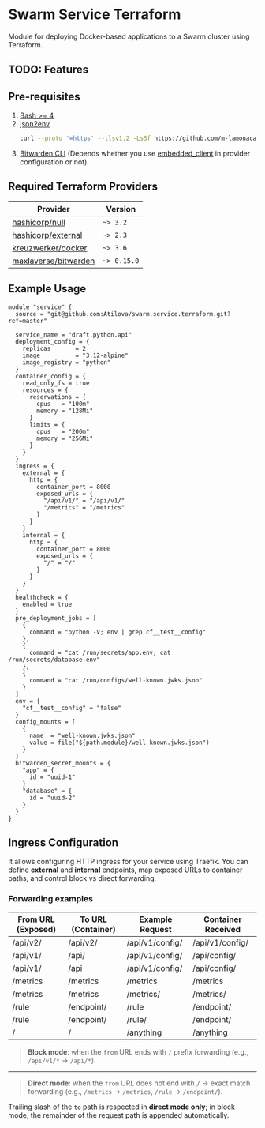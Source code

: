 # Swarm Service Terraform
Module for deploying Docker-based applications to a Swarm cluster using Terraform.


## TODO: Features


## Pre-requisites
1. [Bash >= 4](https://www.gnu.org/software/bash/)
2. [json2env](https://github.com/m-lamonaca/json-to-env)
    ```sh
    curl --proto '=https' --tlsv1.2 -LsSf https://github.com/m-lamonaca/json-to-env/releases/download/0.3.1/json2env-installer.sh | sh
    ```
3. [Bitwarden CLI](http://github.com/bitwarden/cli)
    (Depends whether you use [embedded_client](https://registry.terraform.io/providers/maxlaverse/bitwarden/latest/docs#client-implementation) in provider configuration or not)


## Required Terraform Providers
| Provider                                                                                    | Version     |
|---------------------------------------------------------------------------------------------|-------------|
| [hashicorp/null](https://registry.terraform.io/providers/hashicorp/null/latest)             | `~> 3.2`    |
| [hashicorp/external](https://registry.terraform.io/providers/hashicorp/external/latest)     | `~> 2.3`    |
| [kreuzwerker/docker](https://registry.terraform.io/providers/kreuzwerker/docker/latest)     | `~> 3.6`    |
| [maxlaverse/bitwarden](https://registry.terraform.io/providers/maxlaverse/bitwarden/latest) | `~> 0.15.0` |


## Example Usage
```terraform-hcl
module "service" {
  source = "git@github.com:Atilova/swarm.service.terraform.git?ref=master"

  service_name = "draft.python.api"
  deployment_config = {
    replicas       = 2
    image          = "3.12-alpine"
    image_registry = "python"
  }
  container_config = {
    read_only_fs = true
    resources = {
      reservations = {
        cpus   = "100m"
        memory = "128Mi"
      }
      limits = {
        cpus   = "200m"
        memory = "256Mi"
      }
    }
  }
  ingress = {
    external = {
      http = {
        container_port = 8000
        exposed_urls = {
          "/api/v1/" = "/api/v1/"
          "/metrics" = "/metrics"
        }
      }
    }
    internal = {
      http = {
        container_port = 8000
        exposed_urls = {
          "/" = "/"
        }
      }
    }
  }
  healthcheck = {
    enabled = true
  }
  pre_deployment_jobs = [
    {
      command = "python -V; env | grep cf__test__config"
    },
    {
      command = "cat /run/secrets/app.env; cat /run/secrets/database.env"
    },
    {
      command = "cat /run/configs/well-known.jwks.json"
    }
  ]
  env = {
    "cf__test__config" = "false"
  }
  config_mounts = [
    {
      name  = "well-known.jwks.json"
      value = file("${path.module}/well-known.jwks.json")
    }
  ]
  bitwarden_secret_mounts = {
    "app" = {
      id = "uuid-1"
    }
    "database" = {
      id = "uuid-2"
    }
  }
}
```


## Ingress Configuration
It allows configuring HTTP ingress for your service using Traefik.
You can define **external** and **internal** endpoints, map exposed URLs to container paths, and control block vs direct forwarding.

### Forwarding examples
| From URL (Exposed)  | To URL (Container) | Example Request    | Container Received    |
|---------------------|--------------------|--------------------|-----------------------|
| /api/v2/            | /api/v2/           | /api/v1/config/    | /api/v1/config/       |
| /api/v1/            | /api/              | /api/v1/config/    | /api/config/          |
| /api/v1/            | /api               | /api/v1/config/    | /api/config/          |
| /metrics            | /metrics           | /metrics           | /metrics              |
| /metrics            | /metrics           | /metrics/          | /metrics/             |
| /rule               | /endpoint/         | /rule              | /endpoint/            |
| /rule               | /endpoint/         | /rule/             | /endpoint/            |
| /                   | /                  | /anything          | /anything             |

> **Block mode**: when the `from` URL ends with `/`
prefix forwarding (e.g., `/api/v1/*` → `/api/*`).
---
> **Direct mode**: when the `from` URL does not end with `/` →
exact match forwarding (e.g., `/metrics` → `/metrics`, `/rule` → `/endpoint/`).

Trailing slash of the `to` path is respected in **direct mode only**;
in block mode, the remainder of the request path is appended automatically.
